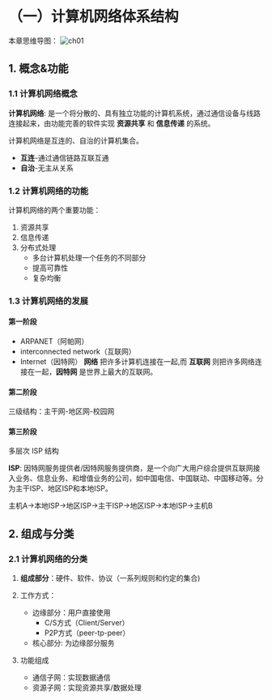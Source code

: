 # （一）计算机网络体系结构

本章思维导图：
![ch01](https://z3.ax1x.com/2021/04/14/cchYY6.png)

## 1. 概念&功能

### 1.1 计算机网络概念

**计算机网络**: 是一个将分散的、具有独立功能的计算机系统，通过通信设备与线路连接起来，由功能完善的软件实现 **资源共享** 和 **信息传递** 的系统。

计算机网络是互连的、自治的计算机集合。  
- **互连**-通过通信链路互联互通
- **自治**-无主从关系


### 1.2 计算机网络的功能

计算机网络的两个重要功能：
1. 资源共享 
2. 信息传递
3. 分布式处理    
    - 多台计算机处理一个任务的不同部分
    - 提高可靠性
    - 复杂均衡

### 1.3 计算机网络的发展

#### 第一阶段

- ARPANET（阿帕网）
- interconnected network（互联网）
- Internet（因特网）
**网络** 把许多计算机连接在一起,而 **互联网** 则把许多网络连接在一起，**因特网** 是世界上最大的互联网。

#### 第二阶段

三级结构：主干网-地区网-校园网

#### 第三阶段

多层次 ISP 结构

**ISP**: 因特网服务提供者/因特网服务提供商，是一个向广大用户综合提供互联网接入业务、信息业务、和增值业务的公司，如中国电信、中国联动、中国移动等。分为主干ISP、地区ISP和本地ISP。

主机A→本地ISP→地区ISP→主干ISP→地区ISP→本地ISP→主机B


## 2. 组成与分类

### 2.1 计算机网络的分类

1. **组成部分**：硬件、软件、协议（一系列规则和约定的集合)

2. 工作方式：
    - 边缘部分：用户直接使用
        - C/S方式（Client/Server）
        - P2P方式（peer-tp-peer）
    - 核心部分: 为边缘部分服务

3. 功能组成
    - 通信子网：实现数据通信
    - 资源子网：实现资源共享/数据处理